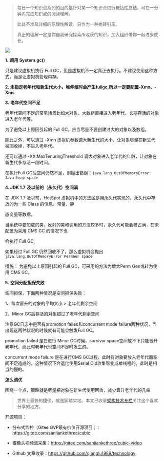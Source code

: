 > 每日一个知识点系列的目的是针对某一个知识点进行概括性总结，可在一分钟内完成知识点的阅读理解。
>
> 此处不涉及详细的原理性解读，只作为一种抛砖引玉。
>
> 真正的理解一定是你自我研究探索所收获的知识，加入组织带你一起进步成长。

![](/Users/luqiang/Downloads/公众号图片/jvm.png)

**1.** **调用** **System.gc()**

只是建议虚拟机执行 Full GC，但是虚拟机不一定真正去执行。不建议使用这种方式，而是让虚拟机管理内存。



**2. 未指定老年代和新生代大小，堆伸缩时会产生fullgc,所以一定要配置-Xmx、-Xms**



**3.** **老年代空间不足**

老年代空间不足的常见场景比如大对象、大数组直接进入老年代、长期存活的对象进入老年代等。

为了避免以上原因引起的 Full GC，应当尽量不要创建过大的对象以及数组。

除此之外，可以通过 -Xmn 虚拟机参数调大新生代的大小，让对象尽量在新生代被回收掉，不进入老年代。

还可以通过 -XX:MaxTenuringThreshold 调大对象进入老年代的年龄，让对象在新生代多存活一段时间。

在执行Full GC后空间仍然不足，则抛出错误：`java.lang.OutOfMemoryError: Java heap space `



**4. JDK 1.7** **及以前的（永久代）空间满**

在 JDK 1.7 及以前，HotSpot 虚拟机中的方法区是用永久代实现的，永久代中存放的为一些 Class 的信息、常量、静

态变量等数据。

当系统中要加载的类、反射的类和调用的方法较多时，永久代可能会被占满，在未配置为采用 CMS GC 的情况下也

会执行 Full GC。

如果经过 Full GC 仍然回收不了，那么虚拟机会抛出` java.lang.OutOfMemoryError PermGen space `

措施： 为避免以上原因引起的 Full GC，可采用的方法为增大Perm Gen或转为使用 CMS GC。



**5.** **空间分配担保失败**

空间担保，下面两种情况是空间担保失败：

1、每次晋升的对象的平均大小 > 老年代剩余空间

2、Minor GC后存活的对象超过了老年代剩余空间



注意GC日志中是否有promotion failed和concurrent mode failure两种状况，当出现这两种状况的时候就有可能会触发Full GC。

promotion failed 是在进行 Minor GC时候，survivor space空间放不下只能晋升老年代，而此时老年代也空间不足时发生的。

concurrent mode failure 是在进行CMS GC过程，此时有对象要放入老年代而空间不足造成的，这种情况下会退化使用Serial Old收集器变成单线程的，此时是相当的慢的。



**怎么调优**

围绕一个点，策略就是尽量把对象在新生代使用回收，减少晋升老年代的几率





> 世界上最快的捷径，就是脚踏实地。本文已收录[架构技术专栏](http://www.jiagoujishu.com)关注这个喜欢分享的地方。

开源项目：

- 分布式监控（Gitee GVP最有价值开源项目 ）：https://gitee.com/sanjiankethree/cubic

- 摄像头视频流采集：https://gitee.com/sanjiankethree/cubic-video

- Github 文章收录：https://github.com/qianglu1989/technology